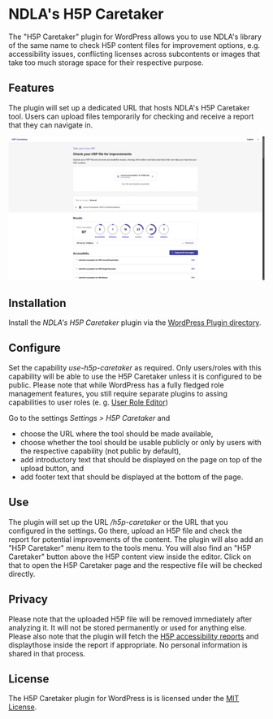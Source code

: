 # NDLA's H5P Caretaker
The "H5P Caretaker" plugin for WordPress allows you to use NDLA's library of the same name to check H5P content files for improvement options, e.g. accessibility issues, conflicting licenses across subcontents or images that take too much storage space for their respective purpose.

## Features
The plugin will set up a dedicated URL that hosts NDLA's H5P Caretaker tool. Users can upload files temporarily for checking and receive a report that they can navigate in.

![H5P Caretaker: Report](docs/screenshot_report.jpg?raw=true)

## Installation
Install the _NDLA's H5P Caretaker_ plugin via the [WordPress Plugin directory](https://wordpress.org/plugins/ndla-h5p-caretaker/).

## Configure
Set the capability _use-h5p-caretaker_ as required. Only users/roles with this capability will be able to use the H5P Caretaker unless it is configured to be public. Please note that while WordPress has a fully fledged role management features, you still require separate plugins to assing capabilities to user roles (e. g. [User Role Editor](https://wordpress.org/plugins/user-role-editor/))

Go to the settings _Settings > H5P Caretaker_ and

- choose the URL where the tool should be made available,
- choose whether the tool should be usable publicly or only by users with the respective
  capability (not public by default),
- add introductory text that should be displayed on the page on top of the upload button, and
- add footer text that should be displayed at the bottom of the page.

## Use
The plugin will set up the URL _<your-wordpress-site>/h5p-caretaker_ or the URL that you configured in the settings. Go there, upload an H5P file and check the report for potential improvements of the content.
The plugin will also add an "H5P Caretaker" menu item to the tools menu. You will also find an "H5P Caretaker" button above the H5P content view inside the editor. Click on that to open the H5P Caretaker page and the respective file will be checked directly.

## Privacy
Please note that the uploaded H5P file will be removed immediately after analyzing it. It will not be stored permanently or used for anything else.
Please also note that the plugin will fetch the [H5P accessibility reports](https://studio.libretexts.org/help/h5p-accessibility-guide) and displaythose inside the report if appropriate. No personal information is shared in that process.

## License
The H5P Caretaker plugin for WordPress is is licensed under the [MIT License](https://github.com/NDLANO/wp-ndla-h5p-caretaker/blob/master/LICENSE).
